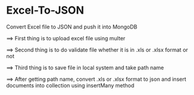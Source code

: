 # Excel-To-JSON
Convert Excel file to JSON and push it into MongoDB

==> First thing is to upload excel file using multer

==> Second thing is to do validate file whether it is in .xls or .xlsx format or not

==> Third thing is to save file in local system and take path name 

==> After getting path name, convert .xls or .xlsx format to json and insert documents into collection using insertMany method
